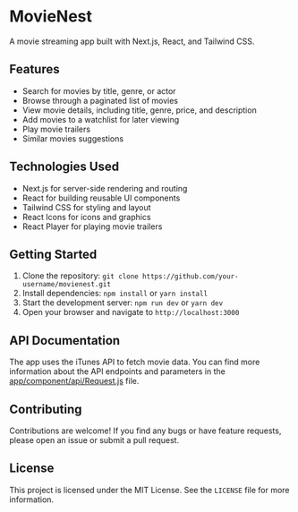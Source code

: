 # MovieNest

A movie streaming app built with Next.js, React, and Tailwind CSS.

## Features

* Search for movies by title, genre, or actor
* Browse through a paginated list of movies
* View movie details, including title, genre, price, and description
* Add movies to a watchlist for later viewing
* Play movie trailers
* Similar movies suggestions

## Technologies Used

* Next.js for server-side rendering and routing
* React for building reusable UI components
* Tailwind CSS for styling and layout
* React Icons for icons and graphics
* React Player for playing movie trailers

## Getting Started

1. Clone the repository: `git clone https://github.com/your-username/movienest.git`
2. Install dependencies: `npm install` or `yarn install`
3. Start the development server: `npm run dev` or `yarn dev`
4. Open your browser and navigate to `http://localhost:3000`

## API Documentation

The app uses the iTunes API to fetch movie data. You can find more information about the API endpoints and parameters in the [app/component/api/Request.js](cci:7://file:///d:/new%20programes/react/movienest/app/component/api/Request.js:0:0-0:0) file.

## Contributing

Contributions are welcome! If you find any bugs or have feature requests, please open an issue or submit a pull request.

## License

This project is licensed under the MIT License. See the `LICENSE` file for more information.